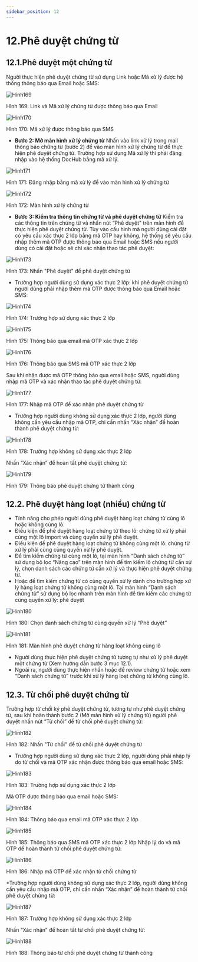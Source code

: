 ```yaml
---
sidebar_position: 12
---
```


# 12.Phê duyệt chứng từ
## 12.1.Phê duyệt một chứng từ
Người thực hiện phê duyệt chứng từ sử dụng Link hoặc Mã xử lý được hệ thống thông báo qua Email hoặc SMS:

![Hinh169](./image/Phe1.png)

Hình 169: Link và Mã xử lý chứng từ được thông báo qua Email

![Hinh170](./image/Phe2.png)

Hình 170: Mã xử lý được thông báo qua SMS
* **Bước 2: Mở màn hình xử lý chứng từ**
Nhấn vào link xử lý trong mail thông báo chứng từ (bước 2) để vào màn hình xử lý chứng từ để thực hiện phê duyệt chứng từ. 
Trường hợp sử dụng Mã xử lý thì phải đăng nhập vào hệ thống DocHub bằng mã xử lý.

![Hinh171](./image/Phe3.png)

Hình 171: Đăng nhập bằng mã xử lý để vào màn hình xử lý chứng từ

![Hinh172](./image/Phe4.png)

Hình 172: Màn hình xử lý chứng từ

* **Bước 3: Kiểm tra thông tin chứng từ và phê duyệt chứng từ**
Kiểm tra các thông tin trên chứng từ và nhấn nút “Phê duyệt” trên màn hình để thực hiện phê duyệt chứng từ. Tùy vào cấu hình mà người dùng cài đặt có yêu cầu xác thực 2 lớp bằng mã OTP hay không, hệ thống sẽ yêu cầu nhập thêm mã OTP được thông báo qua Email hoặc SMS nếu người dùng có cài đặt hoặc sẽ chỉ xác nhận thao tác phê duyệt:

![Hinh173](./image/Phe5.png)

Hình 173: Nhấn "Phê duyệt" để phê duyệt chứng từ


* Trường hợp người dùng sử dụng xác thực 2 lớp: khi phê duyệt chứng từ người dùng phải nhập thêm mã OTP được thông báo qua Email hoặc SMS:

![Hinh174](./image/Phe6.png)

Hình 174: Trường hợp sử dụng xác thực 2 lớp

![Hinh175](./image/Phe7.png)

Hình 175: Thông báo qua email mã OTP xác thực 2 lớp

![Hinh176](./image/Phe8.png)

Hình 176: Thông báo qua SMS mã OTP xác thực 2 lớp

Sau khi nhận được mã OTP thông báo qua email hoặc SMS, người dùng nhập mã OTP và xác nhận thao tác phê duyệt chứng từ:

![Hinh177](./image/Phe9.png)

Hình 177: Nhập mã OTP để xác nhận phê duyệt chứng từ

* Trường hợp người dùng không sử dụng xác thực 2 lớp, người dùng không cần yêu cầu nhập mã OTP, chỉ cần nhấn “Xác nhận” để hoàn thành phê duyệt chứng từ:

![Hinh178](./image/Phe10.png)

Hình 178: Trường hợp không sử dụng xác thực 2 lớp
	
Nhấn “Xác nhận” để hoàn tất phê duyệt chứng từ:

![Hinh179](./image/Phe11.png)

Hình 179: Thông báo phê duyệt chứng từ thành công


## 12.2. Phê duyệt hàng loạt (nhiều) chứng từ
- Tính năng cho phép người dùng phê duyệt hàng loạt chứng từ cùng lô hoặc không cùng lô.
- Điều kiện để phê duyệt hàng loạt chứng từ theo lô: chứng từ xử lý phải cùng một lô import và cùng quyền xử lý phê duyệt.
- Điều kiện để phê duyệt hàng loạt chứng từ không cùng một lô: chứng từ xử lý phải cùng cùng quyền xử lý phê duyệt.
- Để tìm kiếm chứng từ cùng một lô, tại màn hình “Danh sách chứng từ” sử dụng bộ lọc “Nâng cao” trên màn hình để tìm kiếm lô chứng từ cần xử lý, chọn danh sách các chứng từ cần xử lý và thực hiện phê duyệt chứng từ.
- Hoặc để tìm kiếm chứng từ có cùng quyền xử lý dành cho trường hợp xử lý hàng loạt chứng từ không cùng một lô. Tại màn hình “Danh sách chứng từ” sử dụng bộ lọc nhanh trên màn hình để tìm kiếm các chứng từ cùng quyền xử lý: phê duyệt

![Hinh180](./image/Phe12.png)

Hình 180: Chọn danh sách chứng từ cùng quyền xử lý “Phê duyệt”

![Hinh181](./image/Phe13.png)

Hình 181: Màn hình phê duyệt chứng từ hàng loạt không cùng lô
- Người dùng thực hiện phê duyệt chứng từ tương tự như xử lý phê duyệt một chứng từ (Xem hướng dẫn bước 3 mục 12.1).
- Ngoài ra, người dùng thực hiện nhấn hoặc để review chứng từ hoặc xem “Danh sách chứng từ” trước khi xử lý hàng loạt chứng từ không cùng lô.
## 12.3. Từ chối phê duyệt chứng từ
Trường hợp từ chối ký phê duyệt chứng từ, tương tự như phê duyệt chứng từ, sau khi hoàn thành bước 2 (Mở màn hình xử lý chứng từ) người phê duyệt nhấn nút “Từ chối” để từ chối phê duyệt chứng từ:

![Hinh182](./image/Phe14.png)

Hình 182: Nhấn "Từ chối" để từ chối phê duyệt chứng từ

* Trường hợp người dùng sử dụng xác thực 2 lớp, người dùng phải nhập lý do từ chối và mã OTP xác nhận được thông báo qua email hoặc SMS:

![Hinh183](./image/Phe15.png)

Hình 183: Trường hợp sử dụng xác thực 2 lớp

Mã OTP được thông báo qua email hoặc SMS:

![Hinh184](./image/Phe17.png)

Hình 184: Thông báo qua email mã OTP xác thực 2 lớp

![Hinh185](./image/Phe18.png)

Hình 185: Thông báo qua SMS mã OTP xác thực 2 lớp
Nhập lý do và mã OTP để hoàn thành từ chối phê duyệt chứng từ:

![Hinh186](./image/Phe19.png)

Hình 186: Nhập mã OTP để xác nhận từ chối chứng từ

*Trường hợp người dùng không sử dụng xác thực 2 lớp, người dùng không cần yêu cầu nhập mã OTP, chỉ cần nhấn “Xác nhận” để hoàn thành từ chối phê duyệt chứng từ:

![Hinh187](./image/Phe20.png)

Hình 187: Trường hợp không sử dụng xác thực 2 lớp

Nhấn “Xác nhận” để hoàn tất từ chối phê duyệt chứng từ:

![Hinh188](./image/Phe21.png)

Hình 188: Thông báo từ chối phê duyệt chứng từ thành công